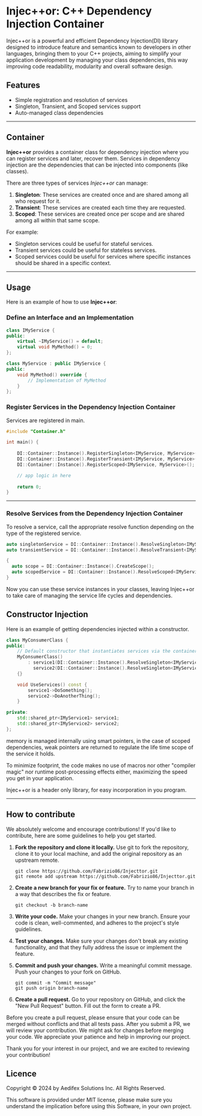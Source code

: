 # Injec++or: C++ Dependency Injection Container

Injec++or is a powerful and efficient Dependency Injection(DI) library designed to introduce feature and semantics known to developers in other languages, bringing them to your C++ projects, aiming to
simplify your application development by managing your class dependencies, this way improving code readability, modularity and overall software design.

## Features

- Simple registration and resolution of services
- Singleton, Transient, and Scoped services support
- Auto-managed class dependencies

---

## Container

**Injec++or** provides a container class for dependency injection where you can register services and later, recover them. Services in dependency injection are the dependencies that can be injected
into components (like classes).

There are three types of services *Injec++or* can manage:

1. **Singleton**: These services are created once and are shared among all who request for it.
2. **Transient**: These services are created each time they are requested.
3. **Scoped**: These services are created once per scope and are shared among all within that same scope.

For example:

- Singleton services could be useful for stateful services.
- Transient services could be useful for stateless services.
- Scoped services could be useful for services where specific instances should be shared in a specific context.

---

## Usage

Here is an example of how to use **Injec++or**:

### Define an Interface and an Implementation

```c++
class IMyService {
public:
    virtual ~IMyService() = default;
    virtual void MyMethod() = 0;
};

class MyService : public IMyService {
public:
    void MyMethod() override {
        // Implementation of MyMethod
    }
};
```

### Register Services in the Dependency Injection Container

Services are registered in main.

```c++
#include "Container.h"

int main() {
    
    DI::Container::Instance().RegisterSingleton<IMyService, MyService>();
    DI::Container::Instance().RegisterTransient<IMyService, MyService>();
    DI::Container::Instance().RegisterScoped<IMyService, MyService>();

    // app logic in here
      
    return 0;
}
```

___

### Resolve Services from the Dependency Injection Container

To resolve a service, call the appropriate resolve function depending on the type of the registered service.

```c++
auto singletonService = DI::Container::Instance().ResolveSingleton<IMyService>();
auto transientService = DI::Container::Instance().ResolveTransient<IMyService>();

{
  auto scope = DI::Container::Instance().CreateScope();
  auto scopedService = DI::Container::Instance().ResolveScoped<IMyService>(scope);
}

```

Now you can use these service instances in your classes, leaving Injec++or to take care of managing the service life cycles and dependencies.

## Constructor Injection

Here is an example of getting dependencies injected within a constructor.

```c++
class MyConsumerClass {
public:
    // Default constructor that instantiates services via the container
    MyConsumerClass() 
        : service1(DI::Container::Instance().ResolveSingleton<IMyService1>()), 
          service2(DI::Container::Instance().ResolveSingleton<IMyService2>()) 
    {}

    void UseServices() const {
        service1->DoSomething();
        service2->DoAnotherThing();
    }

private:
    std::shared_ptr<IMyService1> service1;
    std::shared_ptr<IMyService2> service2;
};
```

memory is managed internally using smart pointers, in the case of scoped dependencies, weak pointers are returned to regulate the life time scope of the service it holds.

To minimize footprint, the code makes no use of macros nor other "compiler magic" nor runtime post-processing effects either, maximizing the speed you get in your application.

Injec++or is a header only library, for easy incorporation in you program.

___

## How to contribute

We absolutely welcome and encourage contributions! If you'd like to contribute, here are some guidelines to help you get started.

1. **Fork the repository and clone it locally.** Use git to fork the repository, clone it to your local machine, and add the original repository as an upstream remote.

    ```
    git clone https://github.com/Fabrizio86/Injecttor.git
    git remote add upstream https://github.com/Fabrizio86/Injecttor.git
    ```

2. **Create a new branch for your fix or feature.** Try to name your branch in a way that describes the fix or feature.

    ```
    git checkout -b branch-name
    ```

3. **Write your code.** Make your changes in your new branch. Ensure your code is clean, well-commented, and adheres to the project's style guidelines.

4. **Test your changes.** Make sure your changes don't break any existing functionality, and that they fully address the issue or implement the feature.

5. **Commit and push your changes.** Write a meaningful commit message. Push your changes to your fork on GitHub.

    ```
    git commit -m "Commit message"
    git push origin branch-name
    ```

6. **Create a pull request.** Go to your repository on GitHub, and click the "New Pull Request" button. Fill out the form to create a PR.

Before you create a pull request, please ensure that your code can be merged without conflicts and that all tests pass. After you submit a PR, we will review your contribution. We might ask for
changes before merging your code. We appreciate your patience and help in improving our project.

Thank you for your interest in our project, and we are excited to reviewing your contribution!

## Licence

Copyright © 2024 by Aedifex Solutions Inc. All Rights Reserved.

This software is provided under MIT license, please make sure you understand the implication before using this Software, in your own project.


